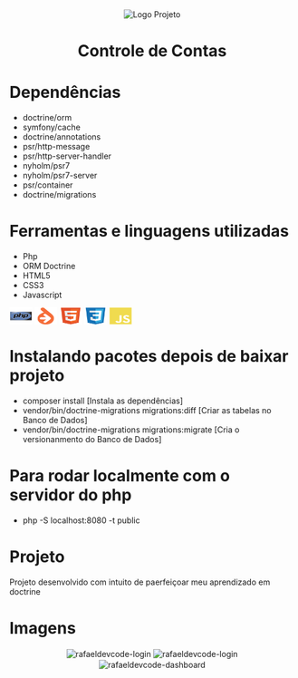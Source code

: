<div align="center">
    <img align="center" width="200" alt="Logo Projeto" src="https://raw.githubusercontent.com/rafaeldevcode/controle-contas/main/public/assets/images/logo.png">
</div>

<h1 align="center">Controle de Contas</h1>

##

# Dependências 
- doctrine/orm
- symfony/cache
- doctrine/annotations
- psr/http-message
- psr/http-server-handler
- nyholm/psr7
- nyholm/psr7-server
- psr/container
- doctrine/migrations

##

# Ferramentas e linguagens utilizadas
- Php
- ORM Doctrine
- HTML5
- CSS3
- Javascript

<div align="center" style="display: inline-block;">
    <img align="center" alt="rafaeldevcode-PHP" height="30" width="40" src="https://raw.githubusercontent.com/devicons/devicon/master/icons/php/php-original.svg">
    <img align="center" alt="rafaeldevcode-DOCTRINE" height="30" width="40" src="https://raw.githubusercontent.com/devicons/devicon/master/icons/doctrine/doctrine-original.svg">
    <img align="center" alt="rafaeldevcode-HTML" height="30" width="40" src="https://raw.githubusercontent.com/devicons/devicon/master/icons/html5/html5-original.svg">
    <img align="center" alt="rafaeldevcode-CSS" height="30" width="40" src="https://raw.githubusercontent.com/devicons/devicon/master/icons/css3/css3-original.svg">
    <img align="center" alt="rafaeldevcode-Js" height="30" width="40" src="https://raw.githubusercontent.com/devicons/devicon/master/icons/javascript/javascript-plain.svg">
</div>

##

# Instalando pacotes depois de baixar projeto

- composer install [Instala as dependências]
- vendor/bin/doctrine-migrations migrations:diff [Criar as tabelas no Banco de Dados]
- vendor/bin/doctrine-migrations migrations:migrate [Cria o versionanmento do Banco de Dados]

##

# Para rodar localmente com o servidor do php

- php -S localhost:8080 -t public

##

# Projeto

Projeto desenvolvido com intuito de paerfeiçoar meu aprendizado em doctrine

# Imagens

<div align="center" style="dispaly: inline-block;">
        <img align="center" alt="rafaeldevcode-login" height="auto" width="400" src="https://raw.githubusercontent.com/rafaeldevcode/painel-login/main/public/assets/images/painel-login.png">
        <img align="center" alt="rafaeldevcode-login" height="auto" width="400" src="https://raw.githubusercontent.com/rafaeldevcode/painel-login/main/public/assets/images/painel-register.png">
</div>

<div align="center">
    <img align="center" alt="rafaeldevcode-dashboard" height="auto" width="800" src="https://raw.githubusercontent.com/rafaeldevcode/painel-login/main/public/assets/images/dashboard.png">
</div>
